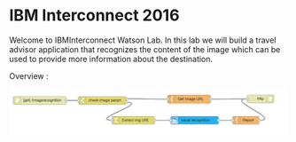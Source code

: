 # IBM Interconnect 2016

Welcome to IBMInterconnect Watson Lab. In this lab we will build a travel advisor application that recognizes the content of the image which can be used to provide more information about the destination. 


Overview :

<img src="images/overview.png" width="1000" align="center">

